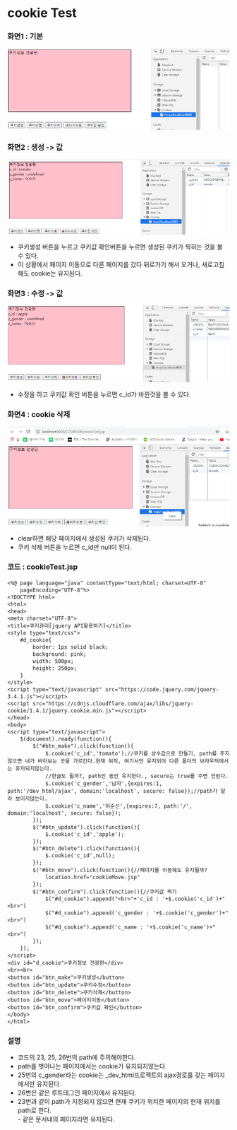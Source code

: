# cookie Test

### 화면1 : 기본

![](<../../../.gitbook/assets/6 (19).png>)

### 화면2 : 생성 -> 값 

![](<../../../.gitbook/assets/7 (13).png>)

* 쿠키생성 버튼을 누르고 쿠키값 확인버튼을 누르면 생성된 쿠키가 찍히는 것을 볼 수 있다.
* 이 상황에서 페이지 이동으로 다른 페이지를 갔다 뒤로가기 해서 오거나, 새로고침해도 cookie는 유지된다.

### 화면3 : 수정 -> 값

![](<../../../.gitbook/assets/8 (8).png>)

* 수정을 하고 쿠키값 확인 버튼을 누르면 c_id가 바뀐것을 볼 수 있다.

### 화면4 : cookie 삭제

![](<../../../.gitbook/assets/5 (26).png>)

* clear하면 해당 페이지에서 생성된 쿠키가 삭제된다.
* 쿠키 삭제 버튼을 누르면 c_id만 null이 된다.

### 코드 : cookieTest.jsp

```markup
<%@ page language="java" contentType="text/html; charset=UTF-8"
    pageEncoding="UTF-8"%>
<!DOCTYPE html>
<html>
<head>
<meta charset="UTF-8">
<title>쿠키관리[jquery API활용하기]</title>
<style type="text/css">
	#d_cookie{
		border: 1px solid black;
		background: pink;
		width: 500px;
		height: 250px;
	}
</style>
<script type="text/javascript" src="https://code.jquery.com/jquery-3.4.1.js"></script>
<script src="https://cdnjs.cloudflare.com/ajax/libs/jquery-cookie/1.4.1/jquery.cookie.min.js"></script>
</head>
<body>
<script type="text/javascript">
	$(document).ready(function(){
		$("#btn_make").click(function(){
			$.cookie('c_id','tomato');//쿠키를 상수값으로 만들기, path를 주지않으면 내가 바라보는 곳을 가르킨다.현재 위치, 여기서만 유지되어 다른 폴더의 브라우저에서는 유지되지않는다.
			//한글도 될까?, path인 동안 유지한다., secure는 true를 주면 안된다.
			$.cookie('c_gender','남자',{expires:1, path:'/dev_html/ajax', domain:'localhost', secure: false});//path가 달라 보이지않는다.
			$.cookie('c_name','이순신',{expires:7, path:'/', domain:'localhost', secure: false});
		});
		$("#btn_update").click(function(){
			$.cookie('c_id','apple');
		});
		$("#btn_delete").click(function(){
			$.cookie('c_id',null);
		});
		$("#btn_move").click(function(){//페이지를 이동해도 유지될까?
			location.href="cookieMove.jsp"
		});
		$("#btn_confirm").click(function(){//쿠키값 찍기
			$("#d_cookie").append("<br>"+'c_id : '+$.cookie('c_id')+"<br>")
			$("#d_cookie").append('c_gender : '+$.cookie('c_gender')+"<br>")
			$("#d_cookie").append('c_name : '+$.cookie('c_name')+"<br>")
		});
	});
</script>
<div id="d_cookie">쿠키정보 전광판</div>
<br><br>
<button id="btn_make">쿠키생성</button>
<button id="btn_update">쿠키수정</button>
<button id="btn_delete">쿠키삭제</button>
<button id="btn_move">페이지이동</button>
<button id="btn_confirm">쿠키값 확인</button>
</body>
</html>
```

### 설명

* 코드의 23, 25, 26번의 path에 주의해야한다.
* path를 벗어나는 페이지에서는 cookie가 유지되지않는다.
* 25번의 c_gender라는 cookie는 _dev_html프로젝트의 ajax경로를 갖는 페이지 에서만 유지된다.
* 26번은 같은 루트태그인 페이지에서 유지된다.
* 23번과 같이 path가 지정되지 않으면 현재 쿠키가 위치한 페이지의 현재 위치를 path로 한다.\
  \- 같은 문서내의 페이지라면 유지된다.
